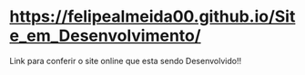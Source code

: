 # https://felipealmeida00.github.io/Site_em_Desenvolvimento/
Link para conferir o site online que esta sendo Desenvolvido!!
